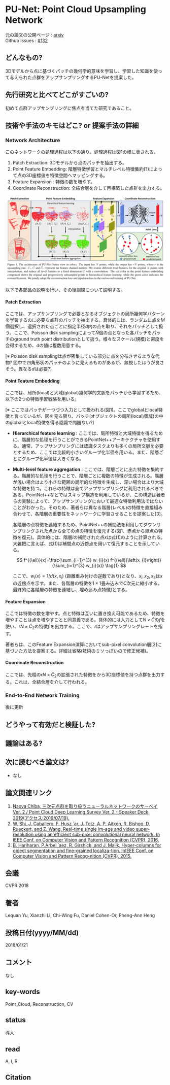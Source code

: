 # PU-Net: Point Cloud Upsampling Network

元の論文の公開ページ : [arxiv](https://arxiv.org/abs/1801.06761)  
Github Issues : [#132](https://github.com/Obarads/obarads.github.io/issues/132)

## どんなもの?
3Dモデルから点に基づくパッチの幾何学的意味を学習し、学習した知識を使って与えられた点群をアップサンプリングするPU-Netを提案した。

## 先行研究と比べてどこがすごいの?
初めて点群アップサンプリングに焦点を当てた研究であること。

## 技術や手法のキモはどこ? or 提案手法の詳細
### Network Architecture
このネットワークの処理過程は以下の通り。処理過程は図1の様に表される。

1. Patch Extraction: 3Dモデルから点のパッチを抽出する。
2. Point Feature Embedding: 階層特徴学習とマルチレベル特徴集約(?)によって点の3D座標値を特徴空間へマッピングする。
3. Feature Expansion : 特徴の数を増やす。
4. Coordinate Reconstruction: 全結合層を介して再構築した点群を出力する。

![fig1](img/PPCUN/fig1.png)

以下で各部品の説明を行い、その後訓練について説明する。

#### Patch Extraction
ここでは、アップサンプリングで必要となるオブジェクトの局所幾何学パターンを学習するのに必要な点群のパッチを抽出する。具体的には、ランダムに点を$M$個選択し、選択された点ごとに指定半径$d$内の点を取り、それをパッチとして扱う。ここで、Poisson disk samplingによって$\hat{N}$個の点となった各パッチをパッチのground truth point distributionとして扱う。様々なスケール(規模)と密度を会得するため、$d$の値は複数用意する。

[※ Poisson disk samplingは点が密集している部分に点を分布させるような代物? 図中で四角形状のパッチのように見えるものがあるが、無視したほうが良さそう。異なる$d$は必要?]

#### Point Feature Embedding
ここでは、局所(local)と大域(global)幾何学的文脈をパッチから学習するため、以下の2つの特徴学習戦略を用いる。

[※ ここではパッチが一つづつ入力として扱われる(図1)。ここでglobalとlocal特徴と言っているが、図を見る限り、パッチ(オブジェクトの局所(local)領域)の中のglobalとlocal特徴を得る認識で問題ない?]

- **Hierarchical feature learning** : ここでは、局所特徴と大域特徴を得るために、階層的な処理を行うことができるPointNet++アーキテクチャを使用する。通常、アップサンプリングには認識タスクよりも多くの局所文脈を必要とするため、ここでは比較的小さいグループ化半径を用いる。また、階層ごとにグループ化半径は大きくなる。
- **Multi-level feature aggregation** : ここでは、階層ごとに出た特徴を集約する。階層的な処理を行うことで、階層ごとに複数の特徴が生成される。階層が浅い場合はより小さな範囲の局所的な特徴を生成し、深い場合はより大域な特徴を持つ。これらの特徴は全てアップサンプリングに利用されるべきである。PointNet++などではスキップ構造を利用しているが、この構造は著者らの実験によって、アップサンプリングにおいて最適な特徴利用法ではないことがわかった。そのため、著者らは異なる階層(レベル)の特徴を直接組み合わせて、各階層の重要性をネットワークに学習させることを提案した[3]。

  各階層の点特徴を連結するため、PointNet++の補間法を利用してダウンサンプリングされた点から全ての点の特徴を復元する(図1、赤点から緑点の特徴を復元)。具体的には、階層$l$の補間された点$x$は式(1)のように計算される。大雑把に言えば、式(1)は補間点の近傍点を用いて復元することを示している。

  $$
  f^{(\ell)}(x)=\frac{\sum_{i=1}^{3} w_{i}(x) f^{(\ell)}\left(x_{i}\right)}{\sum_{i=1}^{3} w_{i}(x)} \tag{1}
  $$

  ここで、$w_ {i}(x)=1 / d\left(x, x_ {i}\right)$ (距離重み付けの逆数であり)となり、$x_ {i}, x_ {2}, x_ {3}$は$x$の近傍点を示す。また、各階層の特徴を$1\times 1$畳み込みで$C$次元に縮小する。最終的に各階層の特徴を連結し、埋め込み点特徴$f$とする。

#### Feature Expansion
ここでは特徴の数を増やす。点と特徴は互いに置き換え可能であるため、特徴を増やすことは点を増やすことと同意義である。具体的には入力として$N\times\tilde{C}$の$f$を使い、$rN\times\tilde{C}_ 2$の特徴$f^\prime$を出力する。ここで、$r$はアップサンプリングレートを指す。

著者らは、このFeature Expansion演算においてsub-pixel convolution層[2]に基づいた方法を提案する。詳細は省略(技術のミソっぽいので修正候補)。

#### Coordinate Reconstruction
ここでは、先程の$rN\times\tilde{C}_ 2$の拡張された特徴をから3D座標値を持つ点群を出力する。これは、全結合層を介して行われる。

### End-to-End Network Training
後に更新

## どうやって有効だと検証した?


## 議論はある?

## 次に読むべき論文は?
- なし

## 論文関連リンク
1. [Naoya Chiba, 三次元点群を取り扱うニューラルネットワークのサーベイ Ver. 2 / Point Cloud Deep Learning Survey Ver. 2 - Speaker Deck, 2019(アクセス:2019/07/19).](https://speakerdeck.com/nnchiba/point-cloud-deep-learning-survey-ver-2?slide=351)
2. [W. Shi, J. Caballero, F. Husz ́ ar, J. Totz, A. P. Aitken, R. Bishop, D. Rueckert, and Z. Wang. Real-time single im-age and video super-resolution using an efficient sub-pixel convolutional neural network. In IEEE Conf. on Computer Vision and Pattern Recognition (CVPR), 2016.](https://arxiv.org/abs/1609.05158)
3. [B. Hariharan, P.Arbel ́ aez, R. Girshick, and J. Malik. Hyper-columns for object segmentation and fine-grained localiza-tion. InIEEE Conf. on Computer Vision and Pattern Recog-nition (CVPR), 2015.](https://ieeexplore.ieee.org/document/7298642)

## 会議
CVPR 2018

## 著者
Lequan Yu, Xianzhi Li, Chi-Wing Fu, Daniel Cohen-Or, Pheng-Ann Heng

## 投稿日付(yyyy/MM/dd)
2018/01/21

## コメント
なし

## key-words
Point_Cloud, Reconstruction, CV

## status
導入

## read
A, I, R

## Citation

